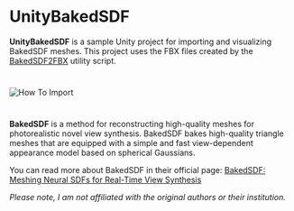 # UnityBakedSDF


**UnityBakedSDF** is a sample Unity project for importing and visualizing BakedSDF meshes. This project uses the FBX files created by the [BakedSDF2FBX](https://github.com/AyoubKhammassi/BakedSDF2FBX) utility script.


#
![How To Import](UnityBakedSDF_HowTo.gif)
#
**BakedSDF** is a method for reconstructing high-quality meshes for photorealistic novel view synthesis. BakedSDF bakes high-quality triangle meshes that are equipped with a simple and fast view-dependent appearance model based on spherical Gaussians. 

You can read more about BakedSDF in their official page: [BakedSDF: Meshing Neural SDFs for Real-Time View Synthesis](https://bakedsdf.github.io/)

*Please note, I am not affiliated with the original authors or their institution.*
